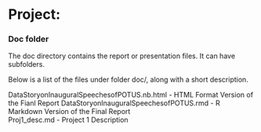 # Project: 
### Doc folder

The doc directory contains the report or presentation files. It can have subfolders.  

Below is a list of the files under folder doc/, along with a short description. 

DataStoryonInauguralSpeechesofPOTUS.nb.html - HTML Format Version of the Fianl Report 
DataStoryonInauguralSpeechesofPOTUS.rmd - R Markdown Version of the Final Report   
Proj1_desc.md - Project 1 Description  
